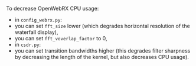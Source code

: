 To decrease OpenWebRX CPU usage:
* in `config_webrx.py`:
 * you can set `fft_size` lower (which degrades horizontal resolution of the waterfall display),
 * you can set `fft_voverlap_factor` to 0,
* in `csdr.py`:
 * you can set transition bandwidths higher (this degrades filter sharpness by decreasing the length of the kernel, but also decreases CPU usage).